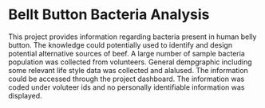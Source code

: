 # Bellt Button Bacteria Analysis
This project provides information regarding bacteria present in human belly button. The knowledge could potentially used to identify and design potential alternative sources of beef.
A large number of sample bacteria population was collected from volunteers. General dempgraphic including some relevant life style data was collected and alalused. The information could be accessed through the project dashboard. The information was coded under voluteer ids and no personally identifiable information was displayed.
